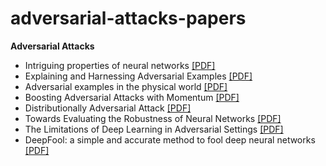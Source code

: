 # adversarial-attacks-papers

__Adversarial Attacks__
- Intriguing properties of neural networks [[PDF]](https://arxiv.org/pdf/1312.6199.pdf)
- Explaining and Harnessing Adversarial Examples [[PDF]](https://arxiv.org/pdf/1412.6572.pdf)
- Adversarial examples in the physical world [[PDF]](https://arxiv.org/pdf/1607.02533.pdf)
- Boosting Adversarial Attacks with Momentum [[PDF]](https://arxiv.org/pdf/1710.06081.pdf)
- Distributionally Adversarial Attack [[PDF]](https://arxiv.org/pdf/1808.05537.pdf)
- Towards Evaluating the Robustness of Neural Networks [[PDF]](https://arxiv.org/pdf/1608.04644.pdf)
- The Limitations of Deep Learning in Adversarial Settings [[PDF]](https://arxiv.org/pdf/1511.07528.pdf)
- DeepFool: a simple and accurate method to fool deep neural networks [[PDF]](https://arxiv.org/pdf/1511.04599.pdf)
